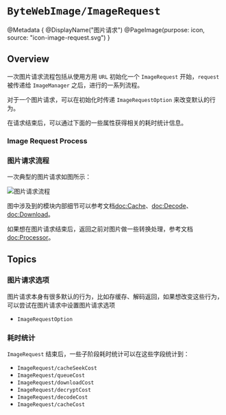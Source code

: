 # ``ByteWebImage/ImageRequest``

@Metadata {
    @DisplayName("图片请求")
    @PageImage(purpose: icon, source: "icon-image-request.svg")
}

## Overview

一次图片请求流程包括从使用方用 `URL` 初始化一个 `ImageRequest` 开始，`request` 被传递给 ``ImageManager`` 之后，进行的一系列流程。

对于一个图片请求，可以在初始化时传递 ``ImageRequestOption`` 来改变默认的行为。

在请求结束后，可以通过下面的一些属性获得相关的耗时统计信息。

### Image Request Process
### 图片请求流程

一次典型的图片请求如图所示：

![图片请求流程](image-process.jpg)

图中涉及到的模块内部细节可以参考文档<doc:Cache>、<doc:Decode>、<doc:Download>。

如果想在图片请求结束后，返回之前对图片做一些转换处理，参考文档<doc:Processor>。

## Topics

### 图片请求选项

图片请求本身有很多默认的行为，比如存缓存、解码返回，如果想改变这些行为，可以尝试在图片请求中设置图片请求选项

- ``ImageRequestOption``

### 耗时统计

`ImageRequest` 结束后，一些子阶段耗时统计可以在这些字段统计到：

- ``ImageRequest/cacheSeekCost``
- ``ImageRequest/queueCost``
- ``ImageRequest/downloadCost``
- ``ImageRequest/decryptCost``
- ``ImageRequest/decodeCost``
- ``ImageRequest/cacheCost``
